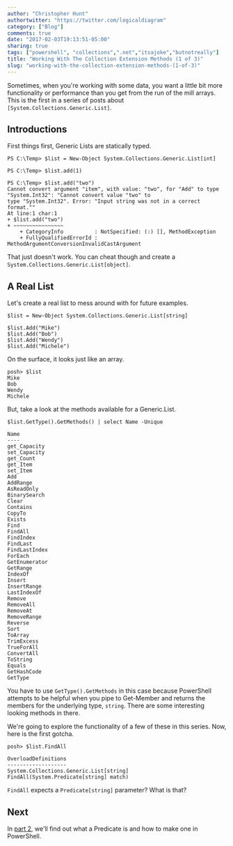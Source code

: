 ```yaml
---
author: "Christopher Hunt"
authortwitter: "https://twitter.com/logicaldiagram"
category: ["Blog"]
comments: true
date: "2017-02-03T19:13:51-05:00"
sharing: true
tags: ["powershell", "collections",".net","itsajoke","butnotreally"]
title: "Working With The Collection Extension Methods (1 of 3)"
slug: "working-with-the-collection-extension-methods-(1-of-3)"
---
```


Sometimes, when you're working with some data, you want a little bit more functionality or performance than you get from the run of the mill arrays.
This is the first in a series of posts about `[System.Collections.Generic.List]`.

## Introductions

First things first, Generic Lists are statically typed.


```
PS C:\Temp> $list = New-Object System.Collections.Generic.List[int]

PS C:\Temp> $list.add(1)

PS C:\Temp> $list.add("two")
Cannot convert argument "item", with value: "two", for "Add" to type "System.Int32": "Cannot convert value "two" to
type "System.Int32". Error: "Input string was not in a correct format.""
At line:1 char:1
+ $list.add("two")
+ ~~~~~~~~~~~~~~~~
    + CategoryInfo          : NotSpecified: (:) [], MethodException
    + FullyQualifiedErrorId : MethodArgumentConversionInvalidCastArgument
```

That just doesn't work. You can cheat though and create a `System.Collections.Generic.List[object]`.

## A Real List

Let's create a real list to mess around with for future examples.


```
$list = New-Object System.Collections.Generic.List[string]

$list.Add("Mike")
$list.Add("Bob")
$list.Add("Wendy")
$list.Add("Michele")
```

On the surface, it looks just like an array.

```
posh> $list
Mike
Bob
Wendy
Michele
```

But, take a look at the methods available for a Generic.List.

```
$list.GetType().GetMethods() | select Name -Unique

Name
----
get_Capacity
set_Capacity
get_Count
get_Item
set_Item
Add
AddRange
AsReadOnly
BinarySearch
Clear
Contains
CopyTo
Exists
Find
FindAll
FindIndex
FindLast
FindLastIndex
ForEach
GetEnumerator
GetRange
IndexOf
Insert
InsertRange
LastIndexOf
Remove
RemoveAll
RemoveAt
RemoveRange
Reverse
Sort
ToArray
TrimExcess
TrueForAll
ConvertAll
ToString
Equals
GetHashCode
GetType
```

You have to use `GetType().GetMethods` in this case because PowerShell attempts to be helpful when you pipe to Get-Member and returns the members for the underlying type, `string`.
There are some interesting looking methods in there.

We're going to explore the functionality of a few of these in this series. Now, here is the first gotcha.

```
posh> $list.FindAll

OverloadDefinitions
-------------------
System.Collections.Generic.List[string] FindAll(System.Predicate[string] match)
```

`FindAll` expects a `Predicate[string]` parameter? What is that?

## Next

In [part 2](/blog/2017/02/06/working-with-the-collection-extension-methods-2-of-3/), we'll find out what a Predicate is and how to make one in PowerShell.
